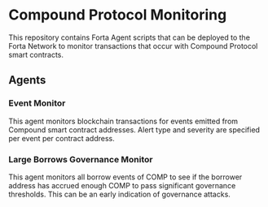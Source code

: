 # Compound Protocol Monitoring

This repository contains Forta Agent scripts that can be deployed to the Forta Network to monitor
transactions that occur with Compound Protocol smart contracts.

## Agents

### Event Monitor

This agent monitors blockchain transactions for events emitted from Compound smart contract
addresses.  Alert type and severity are specified per event per contract address.

### Large Borrows Governance Monitor

This agent monitors all borrow events of COMP to see if the borrower address has accrued enough COMP
to pass significant governance thresholds. This can be an early indication of governance attacks.
